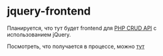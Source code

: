 # jquery-frontend
Планируется, что тут будет frontend для [PHP CRUD API](https://github.com/NickRyabinin/crud-api) с использованием jQuery.

Посмотреть, что получается в процессе, можно [тут](https://jquery-frontend.bohr.io)
